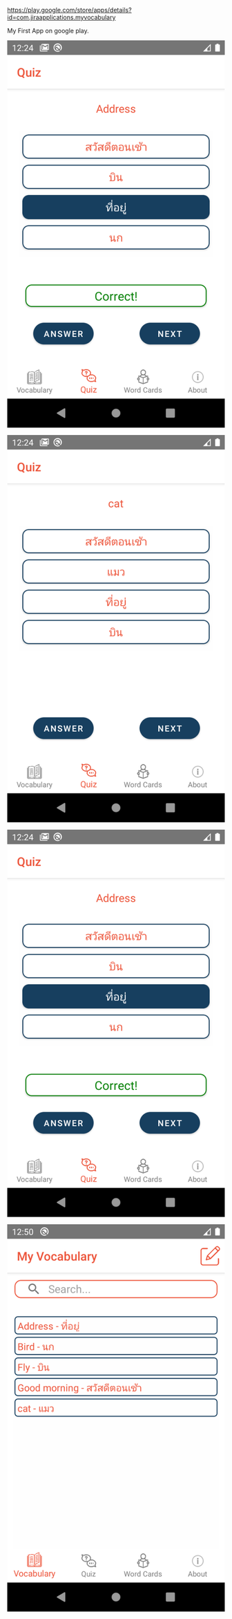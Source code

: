 https://play.google.com/store/apps/details?id=com.jiraapplications.myvocabulary

My First App on google play.

![](https://github.com/skcusefil/MyVocabularyCards/blob/master/Screenshot_1614425050.png)

![](https://github.com/skcusefil/MyVocabularyCards/blob/master/Screenshot_1614425070.png)

![](https://github.com/skcusefil/MyVocabularyCards/blob/master/Screenshot_1614425050.png)

![](https://github.com/skcusefil/MyVocabularyCards/blob/master/Screenshot_1614426641.png)
